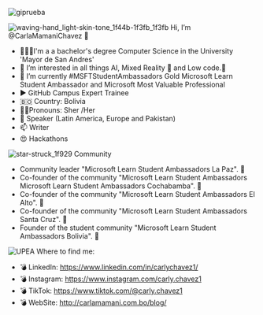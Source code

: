 
![giprueba](https://user-images.githubusercontent.com/66276312/156309630-25393ed6-9ba1-4f91-b0c7-afb84b8090de.gif)

![waving-hand_light-skin-tone_1f44b-1f3fb_1f3fb](https://user-images.githubusercontent.com/66276312/156313699-fac8a08f-a803-4387-a911-f2b5644929c9.png)
 Hi, I’m @CarlaMamaniChavez 🚀
 
- 👩🏼‍💻I'm a a bachelor's degree Computer Science in the University 'Mayor de San Andres'
- 👀 I’m interested in all things AI, Mixed Reality 🥽 and Low code.🦾
- 🌱 I’m currently #MSFTStudentAmbassadors Gold Microsoft Learn Student Ambassador and Microsoft Most Valuable Professional
- ▶ GitHub Campus Expert Trainee
- 🇧🇴 Country: Bolivia
- 🙋‍♀️Pronouns: Sher /Her
- 💞️ Speaker (Latin America, Europe and Pakistan)
- 📫 Writer
- 😍 Hackathons

![star-struck_1f929](https://user-images.githubusercontent.com/66276312/156313568-3afb93f0-b61f-488c-a2c2-1a4d37d29445.png)
Community
- Community leader "Microsoft Learn Student Ambassadors La Paz". 🥳
-  Co-founder of the community "Microsoft Learn Student Ambassadors Microsoft Learn Student Ambassadors Cochabamba". 🥳
-  Co-founder of the community "Microsoft Learn Student Ambassadors  El Alto". 🥳
-  Co-founder of the community "Microsoft Learn Student Ambassadors  Santa Cruz". 🥳
-  Founder of the student community "Microsoft Learn Student Ambassadors Bolivia". 🥳

![UPEA](https://user-images.githubusercontent.com/66276312/193508490-12268188-1627-42e9-a440-092e5334d3e6.jpg)
 Where to find me:
- 💣 LinkedIn: https://www.linkedin.com/in/carlychavez1/ 
- 💣 Instagram: https://www.instagram.com/carly.chavez1
- 💣 TikTok: https://www.tiktok.com/@carly.chavez1
- 💣 WebSite: http://carlamamani.com.bo/blog/

<!---
CarlaMamaniChavez/CarlaMamaniChavez is a ✨ special ✨ repository because its `README.md` (this file) appears on your GitHub profile.
You can click the Preview link to take a look at your changes.
--->
